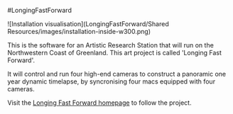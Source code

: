 #LongingFastForward

![Installation visualisation](LongingFastForward/Shared Resources/images/installation-inside-w300.png)

This is the software for an Artistic Research Station that will run on the Northwestern Coast of Greenland. This art project is called 'Longing Fast Forward'.

It will control and run four high-end cameras to construct a panoramic one year dynamic timelapse, by syncronising four macs equipped with four cameras. 

Visit the [Longing Fast Forward homepage](http://longing.gl) to follow the project.
